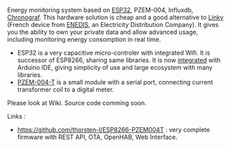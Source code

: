 Energy monitoring system based on [ESP32](https://esp32.info/), PZEM-004, Influxdb, [Chronograf](https://www.influxdata.com/time-series-platform/chronograf/). This hardware solution is cheap and a good alternative to [Linky](https://fr.wikipedia.org/wiki/Linky) (French device from [ENEDIS](https://fr.wikipedia.org/wiki/Enedis), an Electricity Distribution Company). It gives you the ability to own your private data and allow advanced usage, including monitoring energy consomption in real time.

* ESP32 is a very capacitive micro-controler with integrated Wifi. It is successor of ESP8266, sharing same libraries. It is now [integrated](https://github.com/espressif/arduino-esp32) with Arduino IDE, giving simplicity of use and large ecosystem with many libraries.
* [PZEM-004-T](https://innovatorsguru.com/ac-digital-multifunction-meter-using-pzem-004t/) is a small module with a serial port, connecting current transformer coil to a digital meter.

Please look at Wiki. Source code comming soon.

Links :
* https://github.com/thorsten-l/ESP8266-PZEM004T : very complete firmware with REST API, OTA, OpenHAB, Web Interface.
